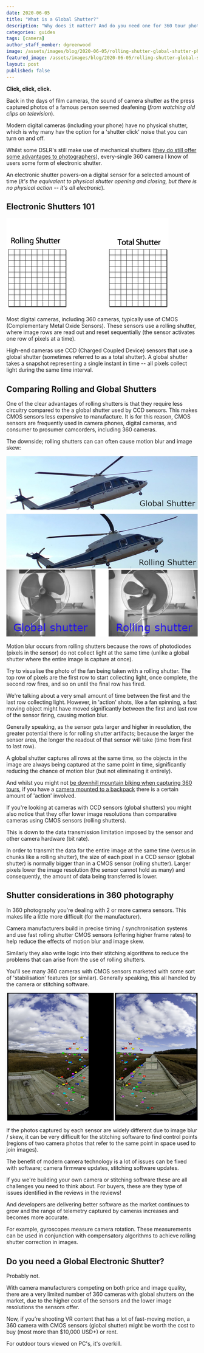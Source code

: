 ```yaml
---
date: 2020-06-05
title: "What is a Global Shutter?"
description: "Why does it matter? And do you need one for 360 tour photography?"
categories: guides
tags: [camera]
author_staff_member: dgreenwood
image: /assets/images/blog/2020-06-05/rolling-shutter-global-shutter-photo-comparison-meta.jpg
featured_image: /assets/images/blog/2020-06-05/rolling-shutter-global-shutter-photo-comparisons-sm.jpg
layout: post
published: false
---
```


**Click, click, click.**

Back in the days of film cameras, the sound of camera shutter as the press captured photos of a famous person seemed deafening (_from watching old clips on television_).

Modern digital cameras (including your phone) have no physical shutter, which is why many hav the option for a 'shutter click' noise that you can turn on and off.

Whilst some DSLR's still make use of mechanical shutters ([they do still offer some advantages to photographers](https://www.npr.org/sections/alltechconsidered/2009/05/do_digital_cameras_need_shutte.html)), every-single 360 camera I know of users some form of electronic shutter.

An electronic shutter powers-on a digital sensor for a selected amount of time (_it's the equivalent to physical shutter opening and closing, but there is no physical action -- it's all electronic_).

## Electronic Shutters 101

<img class="img-fluid" src="/assets/images/blog/2020-06-05/rolling-shutter-global-shutter-visualised.gif" alt="Rolling shutter versus global shutter comparison visualised" title="Rolling shutter versus global shutter comparison visualised" />

Most digital cameras, including 360 cameras, typically use of CMOS (Complementary Metal Oxide Sensors). These sensors use a rolling shutter, where image rows are read out and reset sequentially (the sensor activates one row of pixels at a time).

High-end cameras use CCD (Charged Coupled Device) sensors that use a global shutter (sometimes referred to as a total shutter). A global shutter takes a snapshot representing a single instant in time -- all pixels collect light during the same time interval.

## Comparing Rolling and Global Shutters

One of the clear advantages of rolling shutters is that they require less circuitry compared to the a global shutter used by CCD sensors. This makes CMOS sensors less expensive to manufacture. It is for this reason, CMOS sensors are frequently used in camera phones, digital cameras, and consumer to prosumer camcorders, including 360 cameras.

The downside; rolling shutters can can often cause motion blur and image skew:

<img class="img-fluid" src="/assets/images/blog/2020-06-05/rolling-shutter-global-shutter-photo-comparison.jpg" alt="Rolling shutter versus global shutter comparison photo" title="Rolling shutter versus global shutter comparison" />

<img class="img-fluid" src="/assets/images/blog/2020-06-05/rolling-shutter-global-shutter-photo-comparison-fan.jpg" alt="Rolling shutter versus global shutter comparison photo fan" title="Rolling shutter versus global shutter comparison fan" />

Motion blur occurs from rolling shutters because the rows of photodiodes (pixels in the sensor) do not collect light at the same time (unlike a global shutter where the entire image is capture at once).

Try to visualise the photo of the fan being taken with a rolling shutter. The top row of pixels are the first row to start collecting light, once complete, the second row fires, and so on until the final row has fired.

We're talking about a very small amount of time between the first and the last row collecting light. However, in 'action' shots, like a fan spinning, a fast moving object might have moved significantly between the first and last row of the sensor firing, causing motion blur.

Generally speaking, as the sensor gets larger and higher in resolution, the greater potential there is for rolling shutter artifacts; because the larger the sensor area, the longer the readout of that sensor will take (time from first to last row).

A global shutter captures all rows at the same time, so the objects in the image are always being captured at the same point in time, significantly reducing the chance of motion blur (but not eliminating it entirely).

And whilst you might not [be downhill mountain biking when capturing 360 tours](/blog/2020/diy-street-view-bike-v2), if you have a [camera mounted to a backpack](/trek-pack) there is a certain amount of 'action' involved.

If you're looking at cameras with CCD sensors (global shutters) you might also notice that they offer lower image resolutions than comparative cameras using CMOS sensors (rolling shutters).

This is down to the data transmission limitation imposed by the sensor and other camera hardware (bit rate).

In order to transmit the data for the entire image at the same time (versus in chunks like a rolling shutter), the size of each pixel in a CCD sensor (global shutter) is normally bigger than in a CMOS sensor (rolling shutter). Larger pixels lower the image resolution (the sensor cannot hold as many) and consequently, the amount of data being transferred is lower.

## Shutter considerations in 360 photography

In 360 photography you're dealing with 2 or more camera sensors. This makes life a little more difficult (for the manufacturer).

Camera manufacturers build in precise timing / synchronisation systems and use fast rolling shutter CMOS sensors (offering higher frame rates) to help reduce the effects of motion blur and image skew.

Similarly they also write logic into their stitching algorithms to reduce the problems that can arise from the use of rolling shutters.

You'll see many 360 cameras with CMOS sensors marketed with some sort of 'stabilisation' features (or similar). Generally speaking, this all handled by the camera or stitching software.

<img class="img-fluid" src="/assets/images/blog/2020-06-05/360-camera-control-point.jpg" alt="360 camera control points" title="360 camera control points" />

If the photos captured by each sensor are widely different due to image blur / skew, it can be very difficult for the stitching software to find control points (regions of two camera photos that refer to the same point in space used to join images).

The benefit of modern camera technology is a lot of issues can be fixed with software; camera firmware updates, stitching software updates.

If you we're building your own camera or stitching software these are all challenges you need to think about. For buyers, these are they type of issues identified in the reviews in the reviews!

And developers are delivering better software as the market continues to grow and the range of telemetry captured by cameras increases and becomes more accurate.

For example, gyroscopes measure camera rotation. These measurements can be used in conjunction with compensatory algorithms to achieve rolling shutter correction in images.

## Do you need a Global Electronic Shutter?

Probably not.

With camera manufacturers competing on both price and image quality, there are a very limited number of 360 cameras with global shutters on the market, due to the higher cost of the sensors and the lower image resolutions the sensors offer.

Now, if you’re shooting VR content that has a lot of fast-moving motion, a 360 camera with CMOS sensors (global shutter) might be worth the cost to buy (most more than $10,000 USD+) or rent.

For outdoor tours viewed on PC's, it's overkill.